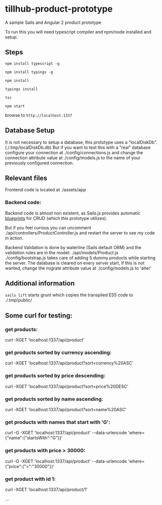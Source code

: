 # tillhub-product-prototype

A sample Sails and Angular 2 product prototype

To run this you will need typescript compiler and npm/node installed and setup.

## Steps
`npm install typescript -g`

`npm install typings -g`

`npm install`

`typings install`

`tsc`

`npm start`

browse to `http://localhost:1337`

## Database Setup
It is not necessary to setup a database, this prototype uses a "localDiskDb". (./.tmp/localDiskDb.db)
But if you want to test this with a "real" database configure your connection at ./config/connections.js and change the connection attribute value at ./config/models.js to the name of your previously configured connection.

## Relevant files
Frontend code is located at ./assets/app

### Backend code:
Backend code is almost non existent, as Sails.js provides automatic [blueprints](https://github.com/balderdashy/sails/tree/master/lib/hooks/blueprints/actions) for CRUD (which this prototype utilizes).

But if you feel curious you can uncomment ./api/controllers/ProductController.js and restart the server to see my code in action.

Backend Validation is done by waterline (Sails default ORM) and the validation rules are in the model: ./api/models/Product.js
./config/bootstrap.js takes care of adding 5 dummy products while starting the server. The database is cleared on every server start, if this is not wanted, change the migrate attribute value at ./config/models.js to 'alter'

## Additional information
`sails lift` starts grunt which copies the transpiled ES5 code to ./.tmp/public/

## Some curl for testing:

### get products:
curl -XGET 'localhost:1337/api/product'
### get products sorted by currency ascending:
curl -XGET 'localhost:1337/api/product?sort=currency%20ASC'
### get products sorted by price descending:
curl -XGET 'localhost:1337/api/product?sort=price%20DESC'
### get products sorted by name ascending:
curl -XGET 'localhost:1337/api/product?sort=name%20ASC'
### get products with names that start with 'G':
curl -G -XGET 'localhost:1337/api/product' --data-urlencode 'where={"name":{"startsWith":"G"}}'
### get products with price > 30000:
curl -G -XGET 'localhost:1337/api/product' --data-urlencode 'where={"price":{">":"30000"}}'
### get product with id 1:
curl -XGET 'localhost:1337/api/product/1'

...